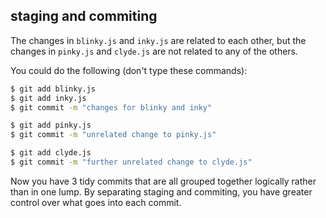 ##  staging and commiting

The changes in `blinky.js` and `inky.js` are related to each other, but the changes in `pinky.js` and `clyde.js` are not related to any of the others.

You could do the following (don't type these commands):

```bash
$ git add blinky.js
$ git add inky.js
$ git commit -m "changes for blinky and inky"

$ git add pinky.js
$ git commit -m "unrelated change to pinky.js"

$ git add clyde.js
$ git commit -m "further unrelated change to clyde.js"
```

Now you have 3 tidy commits that are all grouped together logically rather than in one lump. By separating staging and commiting, you have greater control over what goes into each commit.